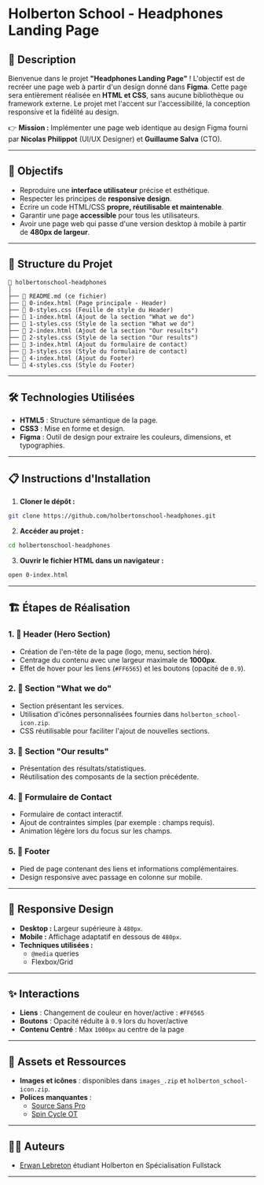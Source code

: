 # Holberton School - Headphones Landing Page

## 📄 Description
Bienvenue dans le projet **"Headphones Landing Page"** ! 
L'objectif est de recréer une page web à partir d'un design donné dans **Figma**. Cette page sera entièrement réalisée en **HTML et CSS**, sans aucune bibliothèque ou framework externe. Le projet met l'accent sur l'accessibilité, la conception responsive et la fidélité au design.

👉 **Mission :** Implémenter une page web identique au design Figma fourni par **Nicolas Philippot** (UI/UX Designer) et **Guillaume Salva** (CTO).

---

## 🚀 Objectifs
- Reproduire une **interface utilisateur** précise et esthétique.
- Respecter les principes de **responsive design**.
- Écrire un code HTML/CSS **propre, réutilisable et maintenable**.
- Garantir une page **accessible** pour tous les utilisateurs.
- Avoir une page web qui passe d'une version desktop à mobile à partir de **480px de largeur**.

---

## 📂 Structure du Projet

```
📁 holbertonschool-headphones
│
├── 📄 README.md (ce fichier)
├── 📄 0-index.html (Page principale - Header)
├── 📄 0-styles.css (Feuille de style du Header)
├── 📄 1-index.html (Ajout de la section "What we do")
├── 📄 1-styles.css (Style de la section "What we do")
├── 📄 2-index.html (Ajout de la section "Our results")
├── 📄 2-styles.css (Style de la section "Our results")
├── 📄 3-index.html (Ajout du formulaire de contact)
├── 📄 3-styles.css (Style du formulaire de contact)
├── 📄 4-index.html (Ajout du Footer)
└── 📄 4-styles.css (Style du Footer)
```

---

## 🛠️ Technologies Utilisées
- **HTML5** : Structure sémantique de la page.
- **CSS3** : Mise en forme et design.
- **Figma** : Outil de design pour extraire les couleurs, dimensions, et typographies.

---

## 📋 Instructions d'Installation
1. **Cloner le dépôt :**
```bash
git clone https://github.com/holbertonschool-headphones.git
```
2. **Accéder au projet :**
```bash
cd holbertonschool-headphones
```
3. **Ouvrir le fichier HTML dans un navigateur :**
```bash
open 0-index.html
```

---

## 🏗️ Étapes de Réalisation
### 1. 📌 Header (Hero Section)
- Création de l'en-tête de la page (logo, menu, section héro).
- Centrage du contenu avec une largeur maximale de **1000px**.
- Effet de hover pour les liens (`#FF6565`) et les boutons (opacité de `0.9`).

### 2. 📌 Section "What we do"
- Section présentant les services.
- Utilisation d'icônes personnalisées fournies dans `holberton_school-icon.zip`.
- CSS réutilisable pour faciliter l'ajout de nouvelles sections.

### 3. 📌 Section "Our results"
- Présentation des résultats/statistiques.
- Réutilisation des composants de la section précédente.

### 4. 📌 Formulaire de Contact
- Formulaire de contact interactif.
- Ajout de contraintes simples (par exemple : champs requis).
- Animation légère lors du focus sur les champs.

### 5. 📌 Footer
- Pied de page contenant des liens et informations complémentaires.
- Design responsive avec passage en colonne sur mobile.

---

## 📱 Responsive Design
- **Desktop :** Largeur supérieure à `480px`.
- **Mobile :** Affichage adaptatif en dessous de `480px`.
- **Techniques utilisées :**
  - `@media` queries
  - Flexbox/Grid

---

## ✨ Interactions
- **Liens** : Changement de couleur en hover/active : `#FF6565`
- **Boutons** : Opacité réduite à `0.9` lors du hover/active
- **Contenu Centré** : Max `1000px` au centre de la page

---

## 📎 Assets et Ressources
- **Images et icônes** : disponibles dans `images_.zip` et `holberton_school-icon.zip`.
- **Polices manquantes** :
  - [Source Sans Pro](https://fonts.google.com/specimen/Source+Sans+Pro)
  - [Spin Cycle OT](https://fonts.adobe.com/fonts/spin-cycle-ot)

---

## 👨‍💻 Auteurs
- [Erwan Lebreton](https://github.com/Erwan2072) étudiant Holberton en Spécialisation Fullstack
---



